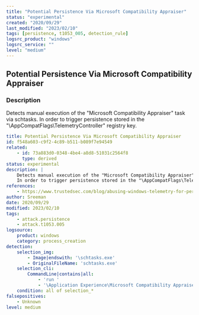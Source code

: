 ```yaml
---
title: "Potential Persistence Via Microsoft Compatibility Appraiser"
status: "experimental"
created: "2020/09/29"
last_modified: "2023/02/10"
tags: [persistence, t1053_005, detection_rule]
logsrc_product: "windows"
logsrc_service: ""
level: "medium"
---
```


## Potential Persistence Via Microsoft Compatibility Appraiser

### Description

Detects manual execution of the "Microsoft Compatibility Appraiser" task via schtasks.
In order to trigger persistence stored in the "\AppCompatFlags\TelemetryController" registry key.


```yml
title: Potential Persistence Via Microsoft Compatibility Appraiser
id: f548a603-c9f2-4c89-b511-b089f7e94549
related:
    - id: 73a883d0-0348-4be4-a8d8-51031c2564f8
      type: derived
status: experimental
description: |
    Detects manual execution of the "Microsoft Compatibility Appraiser" task via schtasks.
    In order to trigger persistence stored in the "\AppCompatFlags\TelemetryController" registry key.
references:
    - https://www.trustedsec.com/blog/abusing-windows-telemetry-for-persistence/
author: Sreeman
date: 2020/09/29
modified: 2023/02/10
tags:
    - attack.persistence
    - attack.t1053.005
logsource:
    product: windows
    category: process_creation
detection:
    selection_img:
        - Image|endswith: '\schtasks.exe'
        - OriginalFileName: 'schtasks.exe'
    selection_cli:
        CommandLine|contains|all:
            - 'run '
            - '\Application Experience\Microsoft Compatibility Appraiser'
    condition: all of selection_*
falsepositives:
    - Unknown
level: medium

```
